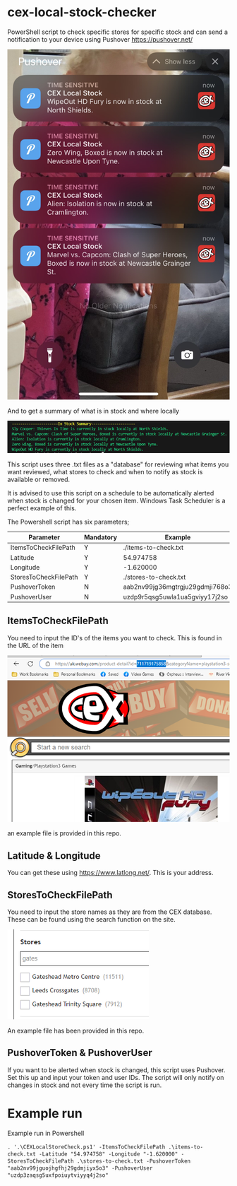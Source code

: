 # cex-local-stock-checker
PowerShell script to check specific stores for specific stock and can send a notification to your device using Pushover
https://pushover.net/

![Screenshot of notifications](image-4.png)

And to get a summary of what is in stock and where locally

![summary of what is currently in stock](image-2.png)

This script uses three .txt files as a "database" for reviewing what items you want reviewed, what stores to check and when to notify as stock is available or removed.

It is advised to use this script on a schedule to be automatically alerted when stock is changed for your chosen item. Windows Task Scheduler is a perfect example of this.

The Powershell script has six parameters;

|  Parameter | Mandatory  |  Example | Notes  |   |
|---|---|---|---|---|
|  ItemsToCheckFilePath |  Y |  ./items-to-check.txt |   |   |
|  Latitude | Y  | 54.974758  | https://www.latlong.net/  |   |
|  Longitude | Y  | -1.620000  | https://www.latlong.net/  |   |
|  StoresToCheckFilePath | Y  |  ./stores-to-check.txt |   |   |
|  PushoverToken | N  | aab2nv99jg36mgtrgju29gdmji768o3  |   |   |
|  PushoverUser |  N |  uzdp9r5qsg5uwla1ua5gviyy17j2so |   |   |



## ItemsToCheckFilePath
You need to input the ID's of the items you want to check. This is found in the URL of the item

![example of where to get the ID of the product](image.png) 

an example file is provided in this repo.

## Latitude & Longitude
You can get these using https://www.latlong.net/. This is your address. 

## StoresToCheckFilePath
You need to input the store names as they are from the CEX database. These can be found using the search function on the site.

![screenshot of the store names on the CEX site](image-1.png)

An example file has been provided in this repo.

## PushoverToken & PushoverUser
If you want to be alerted when stock is changed, this script uses Pushover. Set this up and input your token and user IDs. The script will only notify on changes in stock and not every time the script is run.

# Example run
Example run in Powershell

```pwsh
. '.\CEXLocalStoreCheck.ps1' -ItemsToCheckFilePath .\items-to-check.txt -Latitude "54.974758" -Longitude "-1.620000" -StoresToCheckFilePath .\stores-to-check.txt -PushoverToken "aab2nv99jguojhgfhj29gdmjiyx5o3" -PushoverUser "uzdp3zaqsg5uxfpoiuytviyyq4j2so"
```